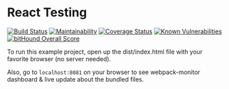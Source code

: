 # React Testing
[![Build Status](https://travis-ci.org/kukiron/react-testing.svg?branch=master)](https://travis-ci.org/kukiron/react-testing) [![Maintainability](https://api.codeclimate.com/v1/badges/8aeffd3e57cf4fd7f318/maintainability)](https://codeclimate.com/github/kukiron/react-testing/maintainability) [![Coverage Status](https://coveralls.io/repos/github/kukiron/react-testing/badge.svg?branch=master)](https://coveralls.io/github/kukiron/react-testing?branch=master) [![Known Vulnerabilities](https://snyk.io/test/github/kukiron/react-testing/badge.svg)](https://snyk.io/test/github/kukiron/react-testing) [![bitHound Overall Score](https://www.bithound.io/github/kukiron/react-testing/badges/score.svg)](https://www.bithound.io/github/kukiron/react-testing)

To run this example project, open up the dist/index.html file with your favorite browser (no server needed).

Also, go to ```localhost:8081``` on your browser to see webpack-monitor dashboard & live update about the bundled files.
